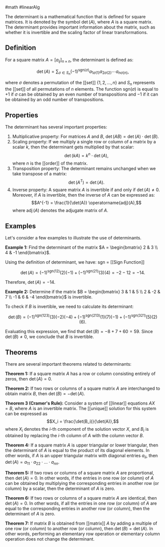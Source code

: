 #math #linearAlg

The determinant is a mathematical function that is defined for square matrices. It is denoted by the symbol $\det(A)$, where $A$ is a square matrix. The determinant provides important information about the matrix, such as whether it is invertible and the scaling factor of linear transformations.

## Definition

For a square matrix $A = [a_{ij}]_{n \times n}$, the determinant is defined as:

$$\det(A) = \sum_{\sigma \in S_n} (-1)^{\text{sgn}(\sigma)} a_{1\sigma(1)} a_{2\sigma(2)} \dotsm a_{n\sigma(n)},$$

where $\sigma$ denotes a permutation of the [[set]] $\{1, 2, \dotsc, n\}$ and $S_n$ represents the [[set]] of all permutations of $n$ elements. The function $\text{sgn}(\sigma)$ is equal to $+1$ if $\sigma$ can be obtained by an even number of transpositions and $-1$ if it can be obtained by an odd number of transpositions.

## Properties

The determinant has several important properties:

1. Multiplicative property: For matrices $A$ and $B$, $\det(AB) = \det(A) \cdot \det(B)$.
2. Scaling property: If we multiply a single row or column of a matrix by a scalar $k$, then the determinant gets multiplied by that scalar: $$\det(kA) = k^n \cdot \det(A),$$
   where $n$ is the [[order]] of the matrix.
3. Transposition property: The determinant remains unchanged when we take transpose of a matrix: $$\det(A^T) = \det(A).$$
4. Inverse property: A square matrix $A$ is invertible if and only if $\det(A) \neq 0$. Moreover, if $A$ is invertible, then the inverse of $A$ can be expressed as: $$A^{-1} = \frac{1}{\det(A)} \operatorname{adj}(A),$$
   where $\operatorname{adj}(A)$ denotes the adjugate matrix of $A$.

## Examples

Let's consider a few examples to illustrate the use of determinants.

**Example 1:** Find the determinant of the matrix $A = \begin{bmatrix} 2 & 3 \\ 4 & -1 \end{bmatrix}$.

Using the definition of determinant, we have:
sgn = [[Sign Function]]

$$\det(A) = (-1)^{\text{sgn}(12)}(2)(-1) + (-1)^{\text{sgn}(21)}(3)(4) = -2 -12 = -14.$$

Therefore, $\det(A) = -14$.

**Example 2:** Determine if the matrix $B = \begin{bmatrix} 3 & 1 & 5 \\ 2 & -2 & 7 \\ -1 & 6 & -4 \end{bmatrix}$ is invertible.

To check if $B$ is invertible, we need to calculate its determinant:

$$\det(B) = (-1)^{\text{sgn}(123)}(3)(-2)(-4) + (-1)^{\text{sgn}(213)}(1)(7)(-1) + (-1)^{\text{sgn}(321)}(5)(2)(6).$$

Evaluating this expression, we find that $\det(B) = -8 + 7 +60 =59$. Since $\det(B)\neq0$, we conclude that $B$ is invertible.

## Theorems

There are several important theorems related to determinants:

**Theorem 1:** If a square matrix $A$ has a row or column consisting entirely of zeros, then $\det(A) = 0$.

**Theorem 2:** If two rows or columns of a square matrix $A$ are interchanged to obtain matrix $B$, then $\det(B) = -\det(A)$.

**Theorem 3 (Cramer's Rule):** Consider a system of [[linear]] equations $AX = B$, where $A$ is an invertible matrix. The [[unique]] solution for this system can be expressed as $$X_i = \frac{\det(B_i)}{\det(A)},$$ where $X_i$ denotes the $i$-th component of the solution vector $X$, and $B_i$ is obtained by replacing the $i$-th column of $A$ with the column vector $B$.

**Theorem 4:** If a square matrix $A$ is upper triangular or lower triangular, then the determinant of $A$ is equal to the product of its diagonal elements. In other words, if $A$ is an upper triangular matrix with diagonal entries $a_{ii}$, then $\det(A) = a_{11} \cdot a_{22} \cdot \ldots \cdot a_{nn}$.

**Theorem 5:** If two rows or columns of a square matrix $A$ are proportional, then $\det(A) = 0$. In other words, if the entries in one row (or column) of $A$ can be obtained by multiplying the corresponding entries in another row (or column) by a scalar, then the determinant of $A$ is zero.

**Theorem 6:** If two rows or columns of a square matrix $A$ are identical, then $\det(A) = 0$. In other words, if all the entries in one row (or column) of $A$ are equal to the corresponding entries in another row (or column), then the determinant of $A$ is zero.

**Theorem 7:** If matrix $B$ is obtained from [[matrix]] $A$ by adding a multiple of one row (or column) to another row (or column), then $\det(B) = \det(A)$. In other words, performing an elementary row operation or elementary column operation does not change the determinant.